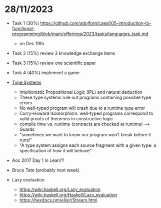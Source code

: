 # 28/11/2023

 


- Task 1 (30%) https://github.com/adolfont/caes005-introduction-to-functional-programming/blob/main/offerings/2023/tasks/languages_task.md
   - on Dec 19th 
- Task 2 (15%) review 3 knowledge exchange items
- Task 3 (15%) review one scientific paper
- Task 4 (40%) implement a game
- [Type Systems](https://kmicinski.com/cis352-f23/assets/slides/types.pdf)
  - Intuitionistic Propositional Logic (IPL) and natural deduction 
  - These type systems rule out programs containing possible type errors
  - No well-typed program will crash due to a runtime type error
  - Curry-Howard Isomorphism: well-typed programs correspond to valid proofs of theorems in constructive logic
  - compile time vs. runtime (contracts are checked at runtime) --> Guards
  - "sometimes we want to know our program won’t break before it runs!"
  - "A type system assigns each source fragment with a given type: a specification of how it will behave"

- Aoc 2017 Day 1 in Lean??


- Bruce Tate (probably next week)


- Lazy evaluation
  - https://wiki.haskell.org/Lazy_evaluation
  - https://wiki.haskell.org/Haskell/Lazy_evaluation
  - https://hexdocs.pm/elixir/Stream.html

